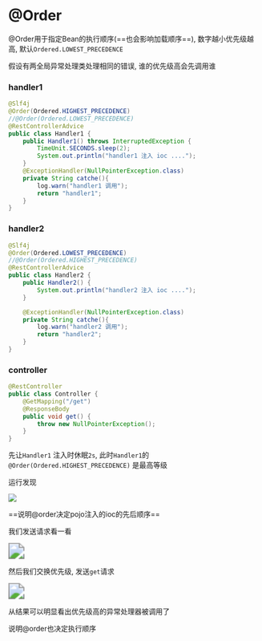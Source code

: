# @Order

@Order用于指定Bean的执行顺序(==也会影响加载顺序==), 数字越小优先级越高, 默认`Ordered.LOWEST_PRECEDENCE`

假设有两全局异常处理类处理相同的错误, 谁的优先级高会先调用谁

### handler1

```java
@Slf4j
@Order(Ordered.HIGHEST_PRECEDENCE)
//@Order(Ordered.LOWEST_PRECEDENCE)
@RestControllerAdvice
public class Handler1 {
    public Handler1() throws InterruptedException {
        TimeUnit.SECONDS.sleep(2);
        System.out.println("handler1 注入 ioc ....");
    }
    @ExceptionHandler(NullPointerException.class)
    private String catche(){
        log.warn("handler1 调用");
        return "handler1";
    }
}
```

### handler2

```java
@Slf4j
@Order(Ordered.LOWEST_PRECEDENCE)
//@Order(Ordered.HIGHEST_PRECEDENCE)
@RestControllerAdvice
public class Handler2 {
    public Handler2() {
        System.out.println("handler2 注入 ioc ....");
    }

    @ExceptionHandler(NullPointerException.class)
    private String catche(){
        log.warn("handler2 调用");
        return "handler2";
    }
}
```

### controller

```java
@RestController
public class Controller {
    @GetMapping("/get")
    @ResponseBody
    public void get() {
        throw new NullPointerException();
    }
}

```

先让`Handler1` 注入时休眠`2s`, 此时`Handler1`的`@Order(Ordered.HIGHEST_PRECEDENCE)` 是最高等级

运行发现

<img src="..\..\..\..\java资料\我的笔记\springboot\img\33.png"/>

==说明@order决定pojo注入的ioc的先后顺序==

我们发送请求看一看

<img src="D:\java资料\我的笔记\springboot\img\35.png" style="zoom:200%;" />

然后我们交换优先级, 发送`get`请求

<img src="D:\java资料\我的笔记\springboot\img\34.png" style="zoom:200%;" />

从结果可以明显看出优先级高的异常处理器被调用了

说明@order也决定执行顺序
